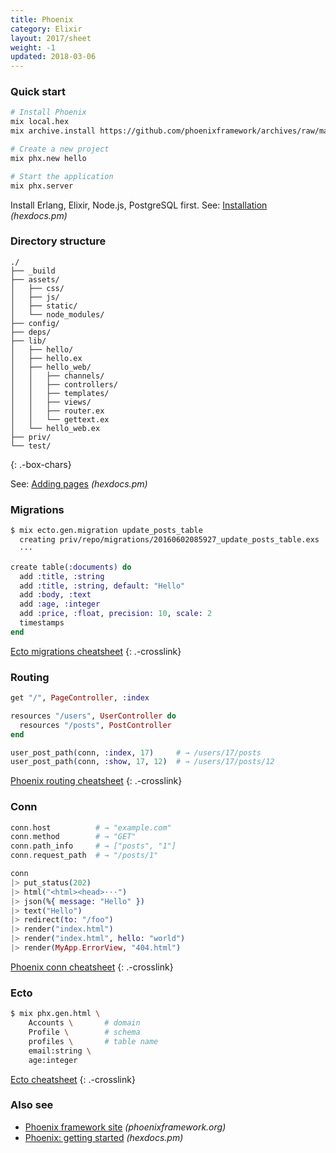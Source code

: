 ```yaml
---
title: Phoenix
category: Elixir
layout: 2017/sheet
weight: -1
updated: 2018-03-06
---
```


### Quick start

```bash
# Install Phoenix
mix local.hex
mix archive.install https://github.com/phoenixframework/archives/raw/master/phx_new.ez
```

```bash
# Create a new project
mix phx.new hello
```

```bash
# Start the application
mix phx.server
```

Install Erlang, Elixir, Node.js, PostgreSQL first.
See: [Installation](https://hexdocs.pm/phoenix/installation.html) _(hexdocs.pm)_

### Directory structure

```
./
├── _build
├── assets/
│   ├── css/
│   ├── js/
│   ├── static/
│   └── node_modules/
├── config/
├── deps/
├── lib/
│   ├── hello/
│   ├── hello.ex
│   ├── hello_web/
│   │   ├── channels/
│   │   ├── controllers/
│   │   ├── templates/
│   │   ├── views/
│   │   ├── router.ex
│   │   └── gettext.ex
│   └── hello_web.ex
├── priv/
└── test/
```

{: .-box-chars}

See: [Adding pages](https://hexdocs.pm/phoenix/adding_pages.html) _(hexdocs.pm)_

### Migrations

```bash
$ mix ecto.gen.migration update_posts_table
  creating priv/repo/migrations/20160602085927_update_posts_table.exs
  ···
```

```elixir
create table(:documents) do
  add :title, :string
  add :title, :string, default: "Hello"
  add :body, :text
  add :age, :integer
  add :price, :float, precision: 10, scale: 2
  timestamps
end
```

[Ecto migrations cheatsheet](./phoenix-migrations)
{: .-crosslink}

### Routing

```elixir
get "/", PageController, :index

resources "/users", UserController do
  resources "/posts", PostController
end
```

```elixir
user_post_path(conn, :index, 17)     # → /users/17/posts
user_post_path(conn, :show, 17, 12)  # → /users/17/posts/12
```

[Phoenix routing cheatsheet](./phoenix-routing)
{: .-crosslink}

### Conn

```elixir
conn.host          # → "example.com"
conn.method        # → "GET"
conn.path_info     # → ["posts", "1"]
conn.request_path  # → "/posts/1"
```

```elixir
conn
|> put_status(202)
|> html("<html><head>···")
|> json(%{ message: "Hello" })
|> text("Hello")
|> redirect(to: "/foo")
|> render("index.html")
|> render("index.html", hello: "world")
|> render(MyApp.ErrorView, "404.html")
```

[Phoenix conn cheatsheet](./phoenix-conn)
{: .-crosslink}

### Ecto

```bash
$ mix phx.gen.html \
    Accounts \       # domain
    Profile \        # schema
    profiles \       # table name
    email:string \
    age:integer
```

[Ecto cheatsheet](./phoenix-ecto)
{: .-crosslink}

### Also see

-   [Phoenix framework site](http://phoenixframework.org/) _(phoenixframework.org)_
-   [Phoenix: getting started](https://hexdocs.pm/phoenix/overview.html) _(hexdocs.pm)_
